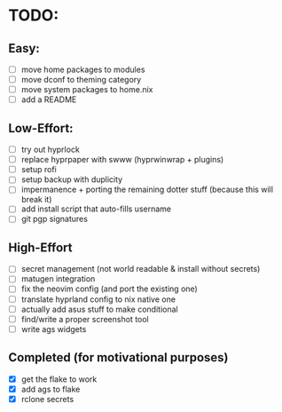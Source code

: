 
# TODO:

## Easy:
- [ ] move home packages to modules  
- [ ] move dconf to theming category  
- [ ] move system packages to home.nix  
- [ ] add a README

## Low-Effort:
- [ ] try out hyprlock  
- [ ] replace hyprpaper with swww (hyprwinwrap + plugins)  
- [ ] setup rofi  
- [ ] setup backup with duplicity  
- [ ] impermanence + porting the remaining dotter stuff (because this will break it)  
- [ ] add install script that auto-fills username
- [ ] git pgp signatures  

## High-Effort
- [ ] secret management (not world readable & install without secrets)
- [ ] matugen integration  
- [ ] fix the neovim config (and port the existing one)  
- [ ] translate hyprland config to nix native one  
- [ ] actually add asus stuff to make conditional  
- [ ] find/write a proper screenshot tool  
- [ ] write ags widgets  

## Completed (for motivational purposes)
- [x] get the flake to work  
- [x] add ags to flake  
- [x] rclone secrets  
